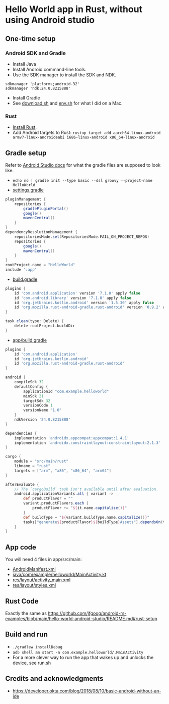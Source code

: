 # Hello World app in Rust, without using Android studio

## One-time setup

### Android SDK and Gradle

* Install Java
* Install Android command-line tools.
* Use the SDK manager to install the SDK and NDK.
```
sdkmanager 'platforms;android-32'
sdkmanager 'ndk;24.0.8215888'
```
* Install Gradle
* See [download.sh](./download.sh) and [env.sh](./env.sh) for what I did on a Mac.

### Rust

* [Install Rust](https://www.rust-lang.org/tools/install).
* Add Android targets to
  Rust: `rustup target add aarch64-linux-android armv7-linux-androideabi i686-linux-android x86_64-linux-android`

## Gradle setup

Refer to [Android Studio docs](https://developer.android.com/studio/build) for what the gradle files are supposed to look like.

* `echo no | gradle init --type basic --dsl groovy --project-name HelloWorld`
* [settings.gradle](settings.gradle)
```groovy
pluginManagement {
    repositories {
        gradlePluginPortal()
        google()
        mavenCentral()
    }
}
dependencyResolutionManagement {
    repositoriesMode.set(RepositoriesMode.FAIL_ON_PROJECT_REPOS)
    repositories {
        google()
        mavenCentral()
    }
}
rootProject.name = "HelloWorld"
include ':app'
```
* [build.gradle](build.gradle)
```groovy
plugins {
    id 'com.android.application' version '7.1.0' apply false
    id 'com.android.library' version '7.1.0' apply false
    id 'org.jetbrains.kotlin.android' version '1.5.30' apply false
    id 'org.mozilla.rust-android-gradle.rust-android' version '0.9.2' apply false
}

task clean(type: Delete) {
    delete rootProject.buildDir
}
```
* [app/build.gradle](app/build.gradle)
```groovy
plugins {
    id 'com.android.application'
    id 'org.jetbrains.kotlin.android'
    id 'org.mozilla.rust-android-gradle.rust-android'
}

android {
    compileSdk 32
    defaultConfig {
        applicationId "com.example.helloworld"
        minSdk 21
        targetSdk 32
        versionCode 1
        versionName "1.0"
    }
    ndkVersion '24.0.8215888'
}

dependencies {
    implementation 'androidx.appcompat:appcompat:1.4.1'
    implementation 'androidx.constraintlayout:constraintlayout:2.1.3'
}

cargo {
    module = "src/main/rust"
    libname = "rust"
    targets = ["arm", "x86", "x86_64", "arm64"]
}

afterEvaluate {
    // The `cargoBuild` task isn't available until after evaluation.
    android.applicationVariants.all { variant ->
        def productFlavor = ""
        variant.productFlavors.each {
            productFlavor += "${it.name.capitalize()}"
        }
        def buildType = "${variant.buildType.name.capitalize()}"
        tasks["generate${productFlavor}${buildType}Assets"].dependsOn(tasks["cargoBuild"])
    }
}
```

## App code

You will need 4 files in app/src/main:
* [AndroidManifest.xml](app/src/main/AndroidManifest.xml)
* [java/com/example/helloworld/MainActivity.kt](app/src/main/java/com/example/helloworld/MainActivity.kt)
* [res/layout/activity_main.xml](app/src/main/res/layout/activity_main.xml)
* [res/layout/styles.xml](app/src/main/res/layout/styles.xml)

## Rust Code

Exactly the same as https://github.com/jfgoog/android-rs-examples/blob/main/hello-world-android-studio/README.md#rust-setup

## Build and run

* `./gradlew installDebug`
* `adb shell am start -n com.example.helloworld/.MainActivity`
* For a more clever way to run the app that wakes up and unlocks the device, see run.sh

## Credits and acknowledgments

* https://developer.okta.com/blog/2018/08/10/basic-android-without-an-ide
